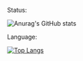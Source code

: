 Status:

![Anurag's GitHub stats](https://github-readme-stats.vercel.app/api?username=Jeet1994&show_icons=true&theme=dark)

Language:

[![Top Langs](https://github-readme-stats.vercel.app/api/top-langs/?username=Jeet1994&layout=compact)](https://github.com/anuraghazra/github-readme-stats)
